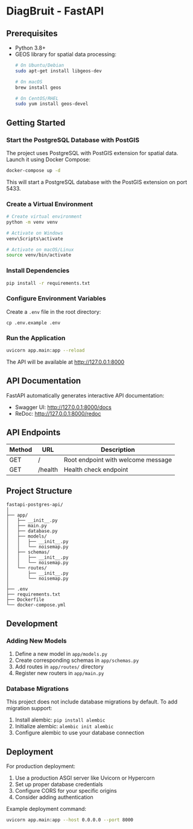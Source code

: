 # DiagBruit - FastAPI

## Prerequisites

- Python 3.8+
- GEOS library for spatial data processing:
  ```bash
  # On Ubuntu/Debian
  sudo apt-get install libgeos-dev
  
  # On macOS
  brew install geos
  
  # On CentOS/RHEL
  sudo yum install geos-devel
  ```

## Getting Started

### Start the PostgreSQL Database with PostGIS

The project uses PostgreSQL with PostGIS extension for spatial data. Launch it using Docker Compose:

```bash
docker-compose up -d
```

This will start a PostgreSQL database with the PostGIS extension on port 5433.

### Create a Virtual Environment

```bash
# Create virtual environment
python -m venv venv

# Activate on Windows
venv\Scripts\activate

# Activate on macOS/Linux
source venv/bin/activate
```

### Install Dependencies

```bash
pip install -r requirements.txt
```

### Configure Environment Variables

Create a `.env` file in the root directory:

```
cp .env.example .env
```

### Run the Application

```bash
uvicorn app.main:app --reload
```

The API will be available at http://127.0.0.1:8000

## API Documentation

FastAPI automatically generates interactive API documentation:

- Swagger UI: http://127.0.0.1:8000/docs
- ReDoc: http://127.0.0.1:8000/redoc

## API Endpoints

| Method | URL | Description |
|--------|-----|-------------|
| GET | / | Root endpoint with welcome message |
| GET | /health | Health check endpoint |

## Project Structure

```
fastapi-postgres-api/
│
├── app/
│   ├── __init__.py
│   ├── main.py             
│   ├── database.py         
│   ├── models/            
│   │   ├── __init__.py
│   │   └── noisemap.py     
│   ├── schemas/            
│   │   ├── __init__.py
│   │   └── noisemap.py     
│   └── routes/             
│       ├── __init__.py
│       └── noisemap.py     
│
├── .env                   
├── requirements.txt        
├── Dockerfile              
└── docker-compose.yml     
```

## Development

### Adding New Models

1. Define a new model in `app/models.py`
2. Create corresponding schemas in `app/schemas.py`
3. Add routes in `app/routes/` directory
4. Register new routers in `app/main.py`

### Database Migrations

This project does not include database migrations by default. To add migration support:

1. Install alembic: `pip install alembic`
2. Initialize alembic: `alembic init alembic`
3. Configure alembic to use your database connection

## Deployment

For production deployment:

1. Use a production ASGI server like Uvicorn or Hypercorn
2. Set up proper database credentials
3. Configure CORS for your specific origins
4. Consider adding authentication

Example deployment command:

```bash
uvicorn app.main:app --host 0.0.0.0 --port 8000
```